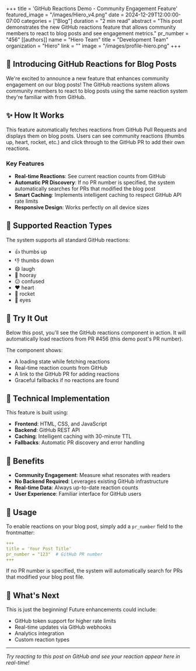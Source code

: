 +++
title = 'GitHub Reactions Demo - Community Engagement Feature'
featured_image = "/images/Hiero_v4.png"
date = 2024-12-29T12:00:00-07:00
categories = ["Blog"]
duration = "2 min read"
abstract = "This post demonstrates the new GitHub reactions feature that allows community members to react to blog posts and see engagement metrics."
pr_number = "456"
[[authors]]
name = "Hiero Team"
title = "Development Team"
organization = "Hiero"
link = ""
image = "/images/profile-hiero.png"
+++

## 🎉 Introducing GitHub Reactions for Blog Posts

We're excited to announce a new feature that enhances community engagement on our blog posts! The GitHub reactions system allows community members to react to blog posts using the same reaction system they're familiar with from GitHub.

## ✨ How It Works

This feature automatically fetches reactions from GitHub Pull Requests and displays them on blog posts. Users can see community reactions (thumbs up, heart, rocket, etc.) and click through to the GitHub PR to add their own reactions.

### Key Features

- **Real-time Reactions**: See current reaction counts from GitHub
- **Automatic PR Discovery**: If no PR number is specified, the system automatically searches for PRs that modified the blog post
- **Smart Caching**: Implements intelligent caching to respect GitHub API rate limits
- **Responsive Design**: Works perfectly on all device sizes

## 🚀 Supported Reaction Types

The system supports all standard GitHub reactions:
- 👍 thumbs up
- 👎 thumbs down
- 😄 laugh
- 🎉 hooray
- 😕 confused
- ❤️ heart
- 🚀 rocket
- 👀 eyes

## 📱 Try It Out

Below this post, you'll see the GitHub reactions component in action. It will automatically load reactions from PR #456 (this demo post's PR number).

The component shows:
- A loading state while fetching reactions
- Real-time reaction counts from GitHub
- A link to the GitHub PR for adding reactions
- Graceful fallbacks if no reactions are found

## 🔧 Technical Implementation

This feature is built using:
- **Frontend**: HTML, CSS, and JavaScript
- **Backend**: GitHub REST API
- **Caching**: Intelligent caching with 30-minute TTL
- **Fallbacks**: Automatic PR discovery and error handling

## 🌟 Benefits

- **Community Engagement**: Measure what resonates with readers
- **No Backend Required**: Leverages existing GitHub infrastructure
- **Real-time Data**: Always up-to-date reaction counts
- **User Experience**: Familiar interface for GitHub users

## 📖 Usage

To enable reactions on your blog post, simply add a `pr_number` field to the frontmatter:

```yaml
+++
title = 'Your Post Title'
pr_number = "123"  # GitHub PR number
+++
```

If no PR number is specified, the system will automatically search for PRs that modified your blog post file.

## 🎯 What's Next

This is just the beginning! Future enhancements could include:
- GitHub token support for higher rate limits
- Real-time updates via GitHub webhooks
- Analytics integration
- Custom reaction types

---

*Try reacting to this post on GitHub and see your reaction appear here in real-time!*
